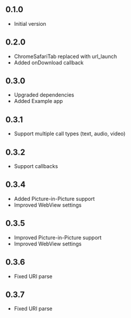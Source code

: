## 0.1.0

- Initial version

## 0.2.0

- ChromeSafariTab replaced with url_launch
- Added onDownload callback

## 0.3.0

- Upgraded dependencies
- Added Example app

## 0.3.1

- Support multiple call types (text, audio, video)

## 0.3.2

- Support callbacks

## 0.3.4

- Added Picture-in-Picture support
- Improved WebView settings

## 0.3.5

- Improved Picture-in-Picture support
- Improved WebView settings

## 0.3.6

- Fixed URI parse

## 0.3.7

- Fixed URI parse
